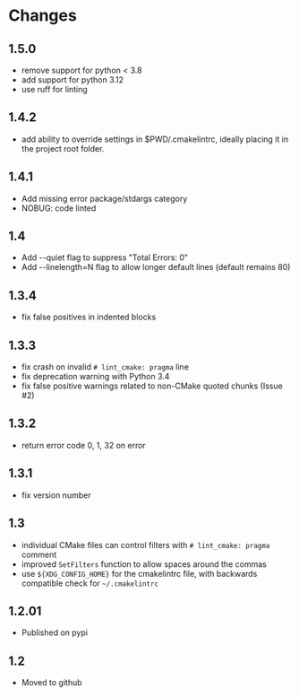 # Changes

## 1.5.0

- remove support for python < 3.8
- add support for python 3.12
- use ruff for linting

## 1.4.2

- add ability to override settings in $PWD/.cmakelintrc, ideally placing it in the project root folder.

## 1.4.1

- Add missing error package/stdargs category
- NOBUG: code linted

## 1.4

- Add --quiet flag to suppress "Total Errors: 0"
- Add --linelength=N flag to allow longer default lines (default remains 80)

## 1.3.4

- fix false positives in indented blocks

## 1.3.3

- fix crash on invalid `# lint_cmake: pragma` line
- fix deprecation warning with Python 3.4
- fix false positive warnings related to non-CMake quoted chunks (Issue #2)

## 1.3.2

- return error code 0, 1, 32 on error

## 1.3.1

- fix version number

## 1.3

- individual CMake files can control filters with `# lint_cmake: pragma` comment
- improved `SetFilters` function to allow spaces around the commas
- use `${XDG_CONFIG_HOME}` for the cmakelintrc file, with backwards compatible check for `~/.cmakelintrc`

## 1.2.01

- Published on pypi

## 1.2

- Moved to github
